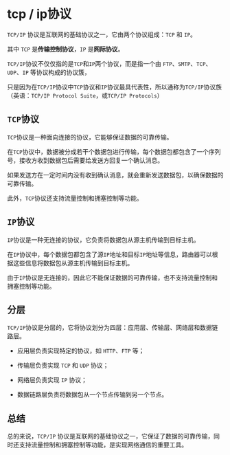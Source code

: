 # tcp / ip协议

`TCP/IP` 协议是互联网的基础协议之一，它由两个协议组成：`TCP` 和 `IP`。

其中 `TCP` 是**传输控制协议**，`IP` 是**网际协议**。

`TCP/IP`协议不仅仅指的是`TCP`和`IP`两个协议，而是指一个由 `FTP`、`SMTP`、`TCP`、`UDP`、`IP` 等协议构成的协议簇，

只是因为在`TCP/IP`协议中`TCP`协议和`IP`协议最具代表性，所以通称为`TCP/IP`协议族（英语：`TCP/IP Protocol Suite`，或`TCP/IP Protocols`）

## `TCP`协议

`TCP`协议是一种面向连接的协议，它能够保证数据的可靠传输。

在`TCP`协议中，数据被分成若干个数据包进行传输，每个数据包都包含了一个序列号，接收方收到数据包后需要给发送方回复一个确认消息。

如果发送方在一定时间内没有收到确认消息，就会重新发送数据包，以确保数据的可靠传输。

此外，`TCP`协议还支持流量控制和拥塞控制等功能。

## `IP`协议

`IP`协议是一种无连接的协议，它负责将数据包从源主机传输到目标主机。

在`IP`协议中，每个数据包都包含了源`IP`地址和目标`IP`地址等信息，路由器可以根据这些信息将数据包从源主机传输到目标主机。

由于`IP`协议是无连接的，因此它不能保证数据的可靠传输，也不支持流量控制和拥塞控制等功能。

## 分层

`TCP/IP`协议是分层的，它将协议划分为四层：应用层、传输层、网络层和数据链路层。

- 应用层负责实现特定的协议，如 `HTTP`、`FTP` 等；

- 传输层负责实现 `TCP` 和 `UDP` 协议；

- 网络层负责实现 `IP` 协议；

- 数据链路层负责将数据包从一个节点传输到另一个节点。

## 总结

总的来说，`TCP/IP` 协议是互联网的基础协议之一，它保证了数据的可靠传输，同时还支持流量控制和拥塞控制等功能，是实现网络通信的重要工具。
